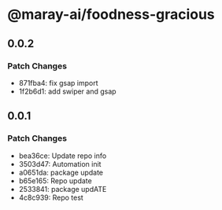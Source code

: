 # @maray-ai/foodness-gracious

## 0.0.2

### Patch Changes

- 871fba4: fix gsap import
- 1f2b6d1: add swiper and gsap

## 0.0.1

### Patch Changes

- bea36ce: Update repo info
- 3503d47: Automation init
- a0651da: package update
- b65e165: Repo update
- 2533841: package updATE
- 4c8c939: Repo test
